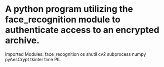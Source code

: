 A python program utilizing the face_recognition module to authenticate access to an encrypted archive.
======================================================================================================
Imported Modules:
face_recognition
os
shutil
cv2
subprocess
numpy
pyAesCrypt
tkinter
time
PIL
